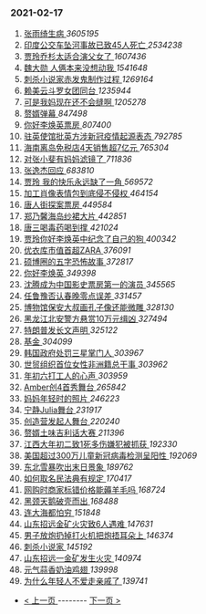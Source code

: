 ### 2021-02-17 
1. [ 张雨绮生病 ](https://s.weibo.com/weibo?q=%E5%BC%A0%E9%9B%A8%E7%BB%AE%E7%94%9F%E7%97%85&Refer=top) *3605195*
1. [ 印度公交车坠河事故已致45人死亡 ](https://s.weibo.com/weibo?q=%23%E5%8D%B0%E5%BA%A6%E5%85%AC%E4%BA%A4%E8%BD%A6%E5%9D%A0%E6%B2%B3%E4%BA%8B%E6%95%85%E5%B7%B2%E8%87%B445%E4%BA%BA%E6%AD%BB%E4%BA%A1%23&Refer=top) *2534238*
1. [ 贾玲乔杉太适合演父女了 ](https://s.weibo.com/weibo?q=%23%E8%B4%BE%E7%8E%B2%E4%B9%94%E6%9D%89%E5%A4%AA%E9%80%82%E5%90%88%E6%BC%94%E7%88%B6%E5%A5%B3%E4%BA%86%23&Refer=top) *1607436*
1. [ 魏大勋 人俩本来没想动我 ](https://s.weibo.com/weibo?q=%E9%AD%8F%E5%A4%A7%E5%8B%8B%20%E4%BA%BA%E4%BF%A9%E6%9C%AC%E6%9D%A5%E6%B2%A1%E6%83%B3%E5%8A%A8%E6%88%91&Refer=top) *1541648*
1. [ 刺杀小说家赤发鬼制作过程 ](https://s.weibo.com/weibo?q=%23%E5%88%BA%E6%9D%80%E5%B0%8F%E8%AF%B4%E5%AE%B6%E8%B5%A4%E5%8F%91%E9%AC%BC%E5%88%B6%E4%BD%9C%E8%BF%87%E7%A8%8B%23&Refer=top) *1269164*
1. [ 赖美云斗罗女团同台 ](https://s.weibo.com/weibo?q=%23%E8%B5%96%E7%BE%8E%E4%BA%91%E6%96%97%E7%BD%97%E5%A5%B3%E5%9B%A2%E5%90%8C%E5%8F%B0%23&Refer=top) *1235944*
1. [ 可是我妈现在还不会缝啊 ](https://s.weibo.com/weibo?q=%23%E5%8F%AF%E6%98%AF%E6%88%91%E5%A6%88%E7%8E%B0%E5%9C%A8%E8%BF%98%E4%B8%8D%E4%BC%9A%E7%BC%9D%E5%95%8A%23&Refer=top) *1205278*
1. [ 赘婿弹幕 ](https://s.weibo.com/weibo?q=%23%E8%B5%98%E5%A9%BF%E5%BC%B9%E5%B9%95%23&Refer=top) *847498*
1. [ 你好李焕英票房 ](https://s.weibo.com/weibo?q=%E4%BD%A0%E5%A5%BD%E6%9D%8E%E7%84%95%E8%8B%B1%E7%A5%A8%E6%88%BF&Refer=top) *807400*
1. [ 驻英使馆批英方涉新冠疫情起源表态 ](https://s.weibo.com/weibo?q=%23%E9%A9%BB%E8%8B%B1%E4%BD%BF%E9%A6%86%E6%89%B9%E8%8B%B1%E6%96%B9%E6%B6%89%E6%96%B0%E5%86%A0%E7%96%AB%E6%83%85%E8%B5%B7%E6%BA%90%E8%A1%A8%E6%80%81%23&Refer=top) *792785*
1. [ 海南离岛免税店4天销售超7亿元 ](https://s.weibo.com/weibo?q=%23%E6%B5%B7%E5%8D%97%E7%A6%BB%E5%B2%9B%E5%85%8D%E7%A8%8E%E5%BA%974%E5%A4%A9%E9%94%80%E5%94%AE%E8%B6%857%E4%BA%BF%E5%85%83%23&Refer=top) *765304*
1. [ 对张小斐有妈妈滤镜了 ](https://s.weibo.com/weibo?q=%23%E5%AF%B9%E5%BC%A0%E5%B0%8F%E6%96%90%E6%9C%89%E5%A6%88%E5%A6%88%E6%BB%A4%E9%95%9C%E4%BA%86%23&Refer=top) *711836*
1. [ 张逸杰回应 ](https://s.weibo.com/weibo?q=%E5%BC%A0%E9%80%B8%E6%9D%B0%E5%9B%9E%E5%BA%94&Refer=top) *683810*
1. [ 贾玲 我的快乐永远缺了一角 ](https://s.weibo.com/weibo?q=%E8%B4%BE%E7%8E%B2%20%E6%88%91%E7%9A%84%E5%BF%AB%E4%B9%90%E6%B0%B8%E8%BF%9C%E7%BC%BA%E4%BA%86%E4%B8%80%E8%A7%92&Refer=top) *569572*
1. [ 加工肖像表情包到底侵不侵权 ](https://s.weibo.com/weibo?q=%23%E5%8A%A0%E5%B7%A5%E8%82%96%E5%83%8F%E8%A1%A8%E6%83%85%E5%8C%85%E5%88%B0%E5%BA%95%E4%BE%B5%E4%B8%8D%E4%BE%B5%E6%9D%83%23&Refer=top) *464154*
1. [ 唐人街探案票房 ](https://s.weibo.com/weibo?q=%E5%94%90%E4%BA%BA%E8%A1%97%E6%8E%A2%E6%A1%88%E7%A5%A8%E6%88%BF&Refer=top) *449584*
1. [ 郑乃馨海岛纱裙大片 ](https://s.weibo.com/weibo?q=%23%E9%83%91%E4%B9%83%E9%A6%A8%E6%B5%B7%E5%B2%9B%E7%BA%B1%E8%A3%99%E5%A4%A7%E7%89%87%23&Refer=top) *442851*
1. [ 唐三喝毒药喝到撑 ](https://s.weibo.com/weibo?q=%23%E5%94%90%E4%B8%89%E5%96%9D%E6%AF%92%E8%8D%AF%E5%96%9D%E5%88%B0%E6%92%91%23&Refer=top) *421024*
1. [ 贾玲你好李焕英中纪念了自己的狗 ](https://s.weibo.com/weibo?q=%23%E8%B4%BE%E7%8E%B2%E4%BD%A0%E5%A5%BD%E6%9D%8E%E7%84%95%E8%8B%B1%E4%B8%AD%E7%BA%AA%E5%BF%B5%E4%BA%86%E8%87%AA%E5%B7%B1%E7%9A%84%E7%8B%97%23&Refer=top) *400342*
1. [ 优衣库市值首超ZARA ](https://s.weibo.com/weibo?q=%23%E4%BC%98%E8%A1%A3%E5%BA%93%E5%B8%82%E5%80%BC%E9%A6%96%E8%B6%85ZARA%23&Refer=top) *376091*
1. [ 硕博圈的五字恐怖故事 ](https://s.weibo.com/weibo?q=%23%E7%A1%95%E5%8D%9A%E5%9C%88%E7%9A%84%E4%BA%94%E5%AD%97%E6%81%90%E6%80%96%E6%95%85%E4%BA%8B%23&Refer=top) *372817*
1. [ 你好李焕英 ](https://s.weibo.com/weibo?q=%E4%BD%A0%E5%A5%BD%E6%9D%8E%E7%84%95%E8%8B%B1&Refer=top) *349398*
1. [ 沈腾成为中国影史票房第一的演员 ](https://s.weibo.com/weibo?q=%23%E6%B2%88%E8%85%BE%E6%88%90%E4%B8%BA%E4%B8%AD%E5%9B%BD%E5%BD%B1%E5%8F%B2%E7%A5%A8%E6%88%BF%E7%AC%AC%E4%B8%80%E7%9A%84%E6%BC%94%E5%91%98%23&Refer=top) *345565*
1. [ 任鲁豫否认春晚零点误差 ](https://s.weibo.com/weibo?q=%23%E4%BB%BB%E9%B2%81%E8%B1%AB%E5%90%A6%E8%AE%A4%E6%98%A5%E6%99%9A%E9%9B%B6%E7%82%B9%E8%AF%AF%E5%B7%AE%23&Refer=top) *331457*
1. [ 博物馆保安大叔画孔子像还能微雕 ](https://s.weibo.com/weibo?q=%23%E5%8D%9A%E7%89%A9%E9%A6%86%E4%BF%9D%E5%AE%89%E5%A4%A7%E5%8F%94%E7%94%BB%E5%AD%94%E5%AD%90%E5%83%8F%E8%BF%98%E8%83%BD%E5%BE%AE%E9%9B%95%23&Refer=top) *328130*
1. [ 黑龙江北安警方悬赏10万元缉凶 ](https://s.weibo.com/weibo?q=%23%E9%BB%91%E9%BE%99%E6%B1%9F%E5%8C%97%E5%AE%89%E8%AD%A6%E6%96%B9%E6%82%AC%E8%B5%8F10%E4%B8%87%E5%85%83%E7%BC%89%E5%87%B6%23&Refer=top) *327494*
1. [ 特朗普发长文声明 ](https://s.weibo.com/weibo?q=%23%E7%89%B9%E6%9C%97%E6%99%AE%E5%8F%91%E9%95%BF%E6%96%87%E5%A3%B0%E6%98%8E%23&Refer=top) *325122*
1. [ 基金 ](https://s.weibo.com/weibo?q=%E5%9F%BA%E9%87%91&Refer=top) *304099*
1. [ 韩国政府处罚三星掌门人 ](https://s.weibo.com/weibo?q=%E9%9F%A9%E5%9B%BD%E6%94%BF%E5%BA%9C%E5%A4%84%E7%BD%9A%E4%B8%89%E6%98%9F%E6%8E%8C%E9%97%A8%E4%BA%BA&Refer=top) *303967*
1. [ 世贸组织首位女性非洲籍总干事 ](https://s.weibo.com/weibo?q=%E4%B8%96%E8%B4%B8%E7%BB%84%E7%BB%87%E9%A6%96%E4%BD%8D%E5%A5%B3%E6%80%A7%E9%9D%9E%E6%B4%B2%E7%B1%8D%E6%80%BB%E5%B9%B2%E4%BA%8B&Refer=top) *303962*
1. [ 年初六打工人的心声 ](https://s.weibo.com/weibo?q=%23%E5%B9%B4%E5%88%9D%E5%85%AD%E6%89%93%E5%B7%A5%E4%BA%BA%E7%9A%84%E5%BF%83%E5%A3%B0%23&Refer=top) *303959*
1. [ Amber创4首秀舞台 ](https://s.weibo.com/weibo?q=%23Amber%E5%88%9B4%E9%A6%96%E7%A7%80%E8%88%9E%E5%8F%B0%23&Refer=top) *265842*
1. [ 妈妈年轻时的照片 ](https://s.weibo.com/weibo?q=%23%E5%A6%88%E5%A6%88%E5%B9%B4%E8%BD%BB%E6%97%B6%E7%9A%84%E7%85%A7%E7%89%87%23&Refer=top) *246223*
1. [ 宁静Julia舞台 ](https://s.weibo.com/weibo?q=%23%E5%AE%81%E9%9D%99Julia%E8%88%9E%E5%8F%B0%23&Refer=top) *231917*
1. [ 创造营发起人舞台 ](https://s.weibo.com/weibo?q=%23%E5%88%9B%E9%80%A0%E8%90%A5%E5%8F%91%E8%B5%B7%E4%BA%BA%E8%88%9E%E5%8F%B0%23&Refer=top) *220240*
1. [ 赘婿土味吉利话大赛 ](https://s.weibo.com/weibo?q=%23%E8%B5%98%E5%A9%BF%E5%9C%9F%E5%91%B3%E5%90%89%E5%88%A9%E8%AF%9D%E5%A4%A7%E8%B5%9B%23&Refer=top) *211396*
1. [ 江西大年初二致1死多伤嫌犯被抓获 ](https://s.weibo.com/weibo?q=%E6%B1%9F%E8%A5%BF%E5%A4%A7%E5%B9%B4%E5%88%9D%E4%BA%8C%E8%87%B41%E6%AD%BB%E5%A4%9A%E4%BC%A4%E5%AB%8C%E7%8A%AF%E8%A2%AB%E6%8A%93%E8%8E%B7&Refer=top) *192330*
1. [ 美国超过300万儿童新冠病毒检测呈阳性 ](https://s.weibo.com/weibo?q=%E7%BE%8E%E5%9B%BD%E8%B6%85%E8%BF%87300%E4%B8%87%E5%84%BF%E7%AB%A5%E6%96%B0%E5%86%A0%E7%97%85%E6%AF%92%E6%A3%80%E6%B5%8B%E5%91%88%E9%98%B3%E6%80%A7&Refer=top) *192069*
1. [ 东北雪暴吹出末日景象 ](https://s.weibo.com/weibo?q=%23%E4%B8%9C%E5%8C%97%E9%9B%AA%E6%9A%B4%E5%90%B9%E5%87%BA%E6%9C%AB%E6%97%A5%E6%99%AF%E8%B1%A1%23&Refer=top) *189762*
1. [ 如何取名民法典有规定 ](https://s.weibo.com/weibo?q=%23%E5%A6%82%E4%BD%95%E5%8F%96%E5%90%8D%E6%B0%91%E6%B3%95%E5%85%B8%E6%9C%89%E8%A7%84%E5%AE%9A%23&Refer=top) *170417*
1. [ 网购时商家标错价格能薅羊毛吗 ](https://s.weibo.com/weibo?q=%23%E7%BD%91%E8%B4%AD%E6%97%B6%E5%95%86%E5%AE%B6%E6%A0%87%E9%94%99%E4%BB%B7%E6%A0%BC%E8%83%BD%E8%96%85%E7%BE%8A%E6%AF%9B%E5%90%97%23&Refer=top) *168724*
1. [ 黑颈天鹅破壳而出 ](https://s.weibo.com/weibo?q=%23%E9%BB%91%E9%A2%88%E5%A4%A9%E9%B9%85%E7%A0%B4%E5%A3%B3%E8%80%8C%E5%87%BA%23&Refer=top) *168488*
1. [ 连大海都怕穷 ](https://s.weibo.com/weibo?q=%23%E8%BF%9E%E5%A4%A7%E6%B5%B7%E9%83%BD%E6%80%95%E7%A9%B7%23&Refer=top) *151848*
1. [ 山东招远金矿火灾致6人遇难 ](https://s.weibo.com/weibo?q=%23%E5%B1%B1%E4%B8%9C%E6%8B%9B%E8%BF%9C%E9%87%91%E7%9F%BF%E7%81%AB%E7%81%BE%E8%87%B46%E4%BA%BA%E9%81%87%E9%9A%BE%23&Refer=top) *147631*
1. [ 男子放炮扔掉打火机把炮捂耳朵上 ](https://s.weibo.com/weibo?q=%23%E7%94%B7%E5%AD%90%E6%94%BE%E7%82%AE%E6%89%94%E6%8E%89%E6%89%93%E7%81%AB%E6%9C%BA%E6%8A%8A%E7%82%AE%E6%8D%82%E8%80%B3%E6%9C%B5%E4%B8%8A%23&Refer=top) *146374*
1. [ 刺杀小说家 ](https://s.weibo.com/weibo?q=%E5%88%BA%E6%9D%80%E5%B0%8F%E8%AF%B4%E5%AE%B6&Refer=top) *145192*
1. [ 山东招远一金矿发生火灾 ](https://s.weibo.com/weibo?q=%23%E5%B1%B1%E4%B8%9C%E6%8B%9B%E8%BF%9C%E4%B8%80%E9%87%91%E7%9F%BF%E5%8F%91%E7%94%9F%E7%81%AB%E7%81%BE%23&Refer=top) *140974*
1. [ 元气蒜香奶油鸡翅 ](https://s.weibo.com/weibo?q=%E5%85%83%E6%B0%94%E8%92%9C%E9%A6%99%E5%A5%B6%E6%B2%B9%E9%B8%A1%E7%BF%85&Refer=top) *139998*
1. [ 为什么年轻人不爱走亲戚了 ](https://s.weibo.com/weibo?q=%23%E4%B8%BA%E4%BB%80%E4%B9%88%E5%B9%B4%E8%BD%BB%E4%BA%BA%E4%B8%8D%E7%88%B1%E8%B5%B0%E4%BA%B2%E6%88%9A%E4%BA%86%23&Refer=top) *139741* 

- [ < 上一页 ](https://github.com/able8/weibo-hot-record/blob/master/2021-02-16.md) -------- [ 下一页 > ](https://github.com/able8/weibo-hot-record/blob/master/2021-02-18.md)